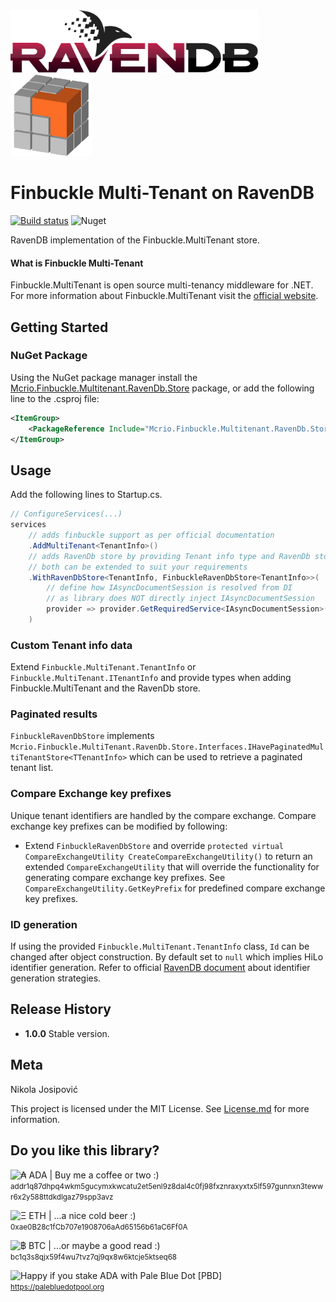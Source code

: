 <img src="https://github.com/mcrio/Mcrio.Finbuckle.MultiTenant.RavenDb.Store/raw/master/ravendb-logo.png" height="100px" alt="RavenDB" />
<img src="https://github.com/mcrio/Mcrio.Finbuckle.MultiTenant.RavenDb.Store/raw/master/finbuckle-multitenant-logo.png" height="130px" alt="Finbuckle Multitenant" />

# Finbuckle Multi-Tenant on RavenDB

[![Build status](https://dev.azure.com/midnight-creative/Mcrio.Finbuckle.MultiTenant.RavenDb.Store/_apis/build/status/Build)](https://dev.azure.com/midnight-creative/Mcrio.Finbuckle.MultiTenant.RavenDb.Store/_build/latest?definitionId=7)
![Nuget](https://img.shields.io/nuget/v/Mcrio.Finbuckle.MultiTenant.RavenDb.Store)

RavenDB implementation of the Finbuckle.MultiTenant store.

#### What is Finbuckle Multi-Tenant

Finbuckle.MultiTenant is open source multi-tenancy middleware for .NET.
For more information about Finbuckle.MultiTenant visit the [official website](https://www.finbuckle.com).

## Getting Started

### NuGet Package

Using the NuGet package manager install the [Mcrio.Finbuckle.Multitenant.RavenDb.Store](https://www.nuget.org/packages/Mcrio.Finbuckle.MultiTenant.RavenDb.Store) package, or add the following line to the .csproj file:

```xml
<ItemGroup>
    <PackageReference Include="Mcrio.Finbuckle.Multitenant.RavenDb.Store"></PackageReference>
</ItemGroup>
```

## Usage

Add the following lines to Startup.cs.
```c# 
// ConfigureServices(...)
services
    // adds finbuckle support as per official documentation
    .AddMultiTenant<TenantInfo>()
    // adds RavenDb store by providing Tenant info type and RavenDb store type.
    // both can be extended to suit your requirements
    .WithRavenDbStore<TenantInfo, FinbuckleRavenDbStore<TenantInfo>>(
        // define how IAsyncDocumentSession is resolved from DI
        // as library does NOT directly inject IAsyncDocumentSession
        provider => provider.GetRequiredService<IAsyncDocumentSession>().Session
    )
```

### Custom Tenant info data

Extend `Finbuckle.MultiTenant.TenantInfo` or `Finbuckle.MultiTenant.ITenantInfo` and provide types when 
adding Finbuckle.MultiTenant and the RavenDb store.

### Paginated results

`FinbuckleRavenDbStore` implements `Mcrio.Finbuckle.MultiTenant.RavenDb.Store.Interfaces.IHavePaginatedMultiTenantStore<TTenantInfo>`
which can be used to retrieve a paginated tenant list.  

### Compare Exchange key prefixes

Unique tenant identifiers are handled by the compare exchange. 
Compare exchange key prefixes can be modified by following:
- Extend `FinbuckleRavenDbStore` and override `protected virtual CompareExchangeUtility CreateCompareExchangeUtility()` to return
  an extended `CompareExchangeUtility` that will override the functionality for generating
  compare exchange key prefixes. See `CompareExchangeUtility.GetKeyPrefix` for predefined compare exchange key prefixes.

### ID generation

If using the provided `Finbuckle.MultiTenant.TenantInfo` class, `Id`  can be changed after object construction.
By default set to `null` which implies HiLo identifier generation.
Refer to official [RavenDB document](https://ravendb.net/docs/article-page/5.2/working-with-document-identifiers/client-api/document-identifiers/working-with-document-identifiers) about identifier generation strategies.


## Release History

- **1.0.0**
  Stable version.

## Meta

Nikola Josipović

This project is licensed under the MIT License. See [License.md](License.md) for more information.

## Do you like this library?

<img src="https://img.shields.io/badge/%E2%82%B3%20%2F%20ADA-Buy%20me%20a%20coffee%20or%20two%20%3A)-green" alt="₳ ADA | Buy me a coffee or two :)" /> <br /><small> addr1q87dhpq4wkm5gucymxkwcatu2et5enl9z8dal4c0fj98fxznraxyxtx5lf597gunnxn3tewwr6x2y588ttdkdlgaz79spp3avz </small><br />

<img src="https://img.shields.io/badge/%CE%9E%20%2F%20ETH-...a%20nice%20cold%20beer%20%3A)-yellowgreen" alt="Ξ ETH | ...a nice cold beer :)" /> <br /> <small> 0xae0B28c1fCb707e1908706aAd65156b61aC6Ff0A </small><br />

<img src="https://img.shields.io/badge/%E0%B8%BF%20%2F%20BTC-...or%20maybe%20a%20good%20read%20%3A)-yellow" alt="฿ BTC | ...or maybe a good read :)" /> <br /> <small> bc1q3s8qjx59f4wu7tvz7qj9qx8w6ktcje5ktseq68 </small><br />

<img src="https://img.shields.io/badge/ADA%20POOL-Happy if you %20stake%20%E2%82%B3%20with%20Pale%20Blue%20Dot%20%5BPBD%5D%20%3A)-8a8a8a" alt="Happy if you stake ADA with Pale Blue Dot [PBD]" /> <br /> <small> <a href="https://palebluedotpool.org">https://palebluedotpool.org</a> </small>
<br />&nbsp;